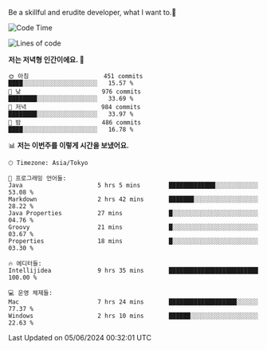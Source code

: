 Be a skillful and erudite developer, what I want to.👶

<!--START_SECTION:waka-->
![Code Time](http://img.shields.io/badge/Code%20Time-865%20hrs%2013%20mins-blue)

![Lines of code](https://img.shields.io/badge/%EC%A0%80%EB%8A%94%20%EC%97%AC%ED%83%9C%EA%B9%8C%EC%A7%80%20-2.2%20million%20%EC%A4%84%EC%9D%98%20%EC%BD%94%EB%93%9C%EB%A5%BC%20%EC%9E%91%EC%84%B1%ED%96%88%EC%96%B4%EC%9A%94.-blue)

**저는 저녁형 인간이에요. 🦉** 

```text
🌞 아침                     451 commits         ████░░░░░░░░░░░░░░░░░░░░░   15.57 % 
🌆 낮　                     976 commits         ████████░░░░░░░░░░░░░░░░░   33.69 % 
🌃 저녁                     984 commits         ████████░░░░░░░░░░░░░░░░░   33.97 % 
🌙 밤　                     486 commits         ████░░░░░░░░░░░░░░░░░░░░░   16.78 % 
```


📊 **저는 이번주를 이렇게 시간을 보냈어요.** 

```text
🕑︎ Timezone: Asia/Tokyo

💬 프로그래밍 언어들: 
Java                     5 hrs 5 mins        █████████████░░░░░░░░░░░░   53.08 % 
Markdown                 2 hrs 42 mins       ███████░░░░░░░░░░░░░░░░░░   28.22 % 
Java Properties          27 mins             █░░░░░░░░░░░░░░░░░░░░░░░░   04.76 % 
Groovy                   21 mins             █░░░░░░░░░░░░░░░░░░░░░░░░   03.67 % 
Properties               18 mins             █░░░░░░░░░░░░░░░░░░░░░░░░   03.30 % 

🔥 에디터들: 
Intellijidea             9 hrs 35 mins       █████████████████████████   100.00 % 

💻 운영 체제들: 
Mac                      7 hrs 24 mins       ███████████████████░░░░░░   77.37 % 
Windows                  2 hrs 10 mins       ██████░░░░░░░░░░░░░░░░░░░   22.63 % 
```


 Last Updated on 05/06/2024 00:32:01 UTC
<!--END_SECTION:waka-->
